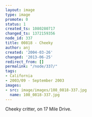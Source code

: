 ```yaml
---
layout: image
type: image
promote: 0
status: 1
created_ts: 1080280717
changed_ts: 1372159356
node_id: 337
title: 00818 - Cheeky
author: anj
created: '2004-03-26'
changed: '2013-06-25'
redirect_from: []
permalink: "/node/337/"
tags:
- California
- 2003/09 - September 2003
images:
- src: image/images/108_0818-337.jpg
  name: 108_0818-337.jpg
---
```

Cheeky critter, on 17 Mile Drive.
